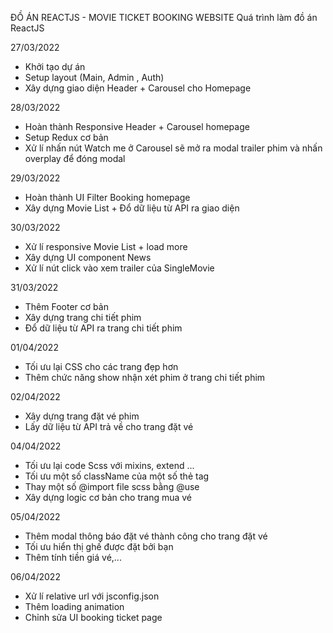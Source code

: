 ĐỒ ÁN REACTJS - MOVIE TICKET BOOKING WEBSITE
Quá trình làm đồ án ReactJS

27/03/2022

- Khởi tạo dự án
- Setup layout (Main, Admin , Auth)
- Xây dựng giao diện Header + Carousel cho Homepage

28/03/2022

- Hoàn thành Responsive Header + Carousel homepage
- Setup Redux cơ bản
- Xử lí nhấn nút Watch me ở Carousel sẽ mở ra modal trailer phim và nhấn overplay để đóng modal

29/03/2022

- Hoàn thành UI Filter Booking homepage
- Xây dựng Movie List + Đổ dữ liệu từ API ra giao diện

30/03/2022

- Xử lí responsive Movie List + load more
- Xây dựng UI component News
- Xử lí nút click vào xem trailer của SingleMovie

31/03/2022

- Thêm Footer cơ bản
- Xây dựng trang chi tiết phim
- Đổ dữ liệu từ API ra trang chi tiết phim

01/04/2022

- Tối ưu lại CSS cho các trang đẹp hơn
- Thêm chức năng show nhận xét phim ở trang chi tiết phim

02/04/2022

- Xây dựng trang đặt vé phim
- Lấy dữ liệu từ API trả về cho trang đặt vé

04/04/2022

- Tối ưu lại code Scss với mixins, extend ...
- Tối ưu một số className của một số thẻ tag
- Thay một số @import file scss bằng @use
- Xây dựng logic cơ bản cho trang mua vé

05/04/2022

- Thêm modal thông báo đặt vé thành công cho trang đặt vé
- Tối ưu hiển thị ghế được đặt bởi bạn
- Thêm tính tiền giá vé,...

06/04/2022

- Xử lí relative url với jsconfig.json
- Thêm loading animation
- Chỉnh sửa UI booking ticket page
